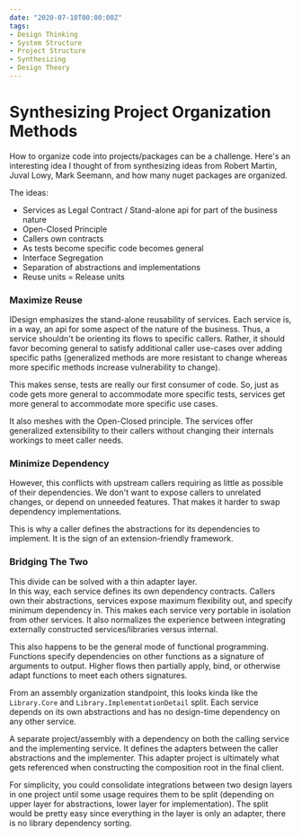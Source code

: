 ```yaml
---
date: "2020-07-10T00:00:00Z"
tags:
- Design Thinking
- System Structure
- Project Structure
- Synthesizing
- Design Theory
---
```


# Synthesizing Project Organization Methods

How to organize code into projects/packages can be a challenge. Here's an interesting idea I thought of from synthesizing ideas from Robert Martin, Juval Lowy, Mark Seemann, and how many nuget packages are organized.

<!--more-->

The ideas:
- Services as Legal Contract / Stand-alone api for part of the business nature
- Open-Closed Principle
- Callers own contracts
- As tests become specific code becomes general
- Interface Segregation 
- Separation of abstractions and implementations
- Reuse units = Release units

### Maximize Reuse 
IDesign emphasizes the stand-alone reusability of services. Each service is, in a way, an api for some aspect of the nature of the business. Thus, a service shouldn't be orienting its flows to specific callers. Rather, it should favor becoming general to satisfy additional caller use-cases over adding specific paths (generalized methods are more resistant to change whereas more specific methods increase vulnerability to change).

This makes sense, tests are really our first consumer of code. So, just as code gets more general to accommodate more specific tests, services get more general to accommodate more specific use cases.

It also meshes with the Open-Closed principle. The services offer generalized extensibility to their callers without changing their internals workings to meet caller needs.

### Minimize Dependency
However, this conflicts with upstream callers requiring as little as possible of their dependencies. We don't want to expose callers to unrelated changes, or depend on unneeded features. That makes it harder to swap dependency implementations.

This is why a caller defines the abstractions for its dependencies to implement. It is the sign of an extension-friendly framework.

### Bridging The Two 
This divide can be solved with a thin adapter layer.  
In this way, each service defines its own dependency contracts. Callers own their abstractions, services  expose maximum flexibility out, and specify minimum dependency in. This makes each service very portable in isolation from other services. It also normalizes the experience between integrating externally constructed services/libraries versus internal.

This also happens to be the general mode of functional programming. Functions specify dependencies on other functions as a signature of arguments to output. Higher flows then partially apply, bind, or otherwise adapt functions to meet each others signatures. 

From an assembly organization standpoint, this looks kinda like the `Library.Core` and `Library.ImplementationDetail` split. Each service depends on its own abstractions and has no design-time dependency on any other service.  

A separate project/assembly with a dependency on both the calling service and the implementing service. It defines the adapters between the caller abstractions and the implementer. This adapter project is ultimately what gets referenced when constructing the composition root in the final client.

For simplicity, you could consolidate integrations between two design layers in one project until some usage requires them to be split (depending on upper layer for abstractions, lower layer for implementation). The split would be pretty easy since everything in the layer is only an adapter, there is no library dependency sorting.